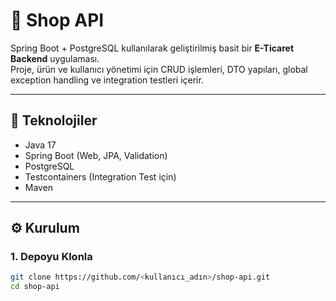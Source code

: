 # 🛒 Shop API

Spring Boot + PostgreSQL kullanılarak geliştirilmiş basit bir **E-Ticaret Backend** uygulaması.  
Proje, ürün ve kullanıcı yönetimi için CRUD işlemleri, DTO yapıları, global exception handling ve integration testleri içerir.

---

## 🚀 Teknolojiler

- Java 17
- Spring Boot (Web, JPA, Validation)
- PostgreSQL
- Testcontainers (Integration Test için)
- Maven

---

## ⚙️ Kurulum

### 1. Depoyu Klonla
```bash
git clone https://github.com/<kullanıcı_adın>/shop-api.git
cd shop-api
